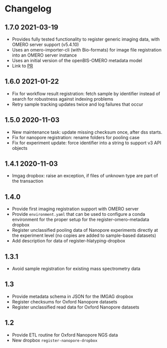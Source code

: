 # Changelog

## 1.7.0 2021-03-19

* Provides fully tested functionality to register generic imaging data, with OMERO server support (v5.4.10)
* Uses an omero-importer-cli (with Bio-formats) for image file registration into an OMERO server instance
* Uses an initial version of the openBIS-OMERO metadata model
* Link to [PR](https://github.com/qbicsoftware/etl-scripts/pull/78)

## 1.6.0 2021-01-22

* Fix for workflow result registration: fetch sample by identifier instead of search for robustness against indexing problems
* Retry sample tracking updates twice and log failures that occur

## 1.5.0 2020-11-03

* New maintenance task: update missing checksum once, after dss starts.
* Fix for nanopore registration: rename folders for pooling case
* Fix for experiment update: force identifier into a string to support v3 API objects

## 1.4.1 2020-11-03

* Imgag dropbox: raise an exception, if files of unknown type are part of the transaction

## 1.4.0

* Provide first imaging registration support with OMERO server
* Provide `environment.yaml` that can be used to configure a conda
  environment for the proper setup for the register-omero-metadata
  dropbox
* Register unclassified pooling data of Nanopore experiments directly at the experiment level (no copies are added to sample-based datasets)
* Add description for data of register-hlatyping-dropbox

## 1.3.1

* Avoid sample registration for existing mass spectrometry data

## 1.3

* Provide metadata schema in JSON for the IMGAG dropbox
* Register checksums for Oxford Nanopore datasets
* Register unclassified read data for Oxford Nanopore datasets

## 1.2

* Provide ETL routine for Oxford Nanopore NGS data
* New dropbox `register-nanopore-dropbox`
